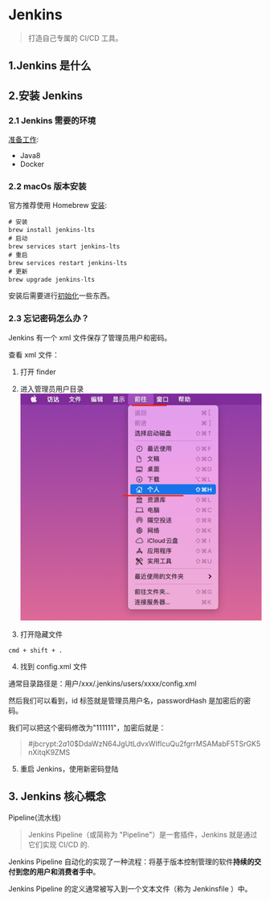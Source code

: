 # Jenkins

> 打造自己专属的 CI/CD 工具。

## 1.Jenkins 是什么

## 2.安装 Jenkins

### 2.1 Jenkins 需要的环境

[准备工作](https://www.jenkins.io/zh/doc/pipeline/tour/getting-started/):

- Java8
- Docker

### 2.2 macOs 版本安装

官方推荐使用 Homebrew [安装](https://www.jenkins.io/download/lts/macos/#native-installer-deprecated):

```shell
# 安装
brew install jenkins-lts
# 启动
brew services start jenkins-lts
# 重启
brew services restart jenkins-lts
# 更新
brew upgrade jenkins-lts
```

安装后需要进行[初始化](https://www.macminivault.com/installing-jenkins-on-macos/)一些东西。

### 2.3 忘记密码怎么办？

Jenkins 有一个 xml 文件保存了管理员用户和密码。

查看 xml 文件：

1. 打开 finder

2. 进入管理员用户目录
   ![进入管理员目录](./img/changeAdm.png)

3. 打开隐藏文件

```shell
cmd + shift + .
```

4. 找到 config.xml 文件

通常目录路径是：用户/xxx/.jenkins/users/xxxx/config.xml

然后我们可以看到，id 标签就是管理员用户名，passwordHash 是加密后的密码。

我们可以把这个密码修改为"111111"，加密后就是：

> #jbcrypt:$2a$10$DdaWzN64JgUtLdvxWIflcuQu2fgrrMSAMabF5TSrGK5nXitqK9ZMS

5. 重启 Jenkins，使用新密码登陆

## 3. Jenkins 核心概念

Pipeline(流水线)

> Jenkins Pipeline（或简称为 "Pipeline"）是一套插件，Jenkins 就是通过它们实现 CI/CD 的.

Jenkins Pipeline 自动化的实现了一种流程：将基于版本控制管理的软件**持续的交付到您的用户和消费者手中**。

Jenkins Pipeline 的定义通常被写入到一个文本文件（称为 Jenkinsfile ）中。
